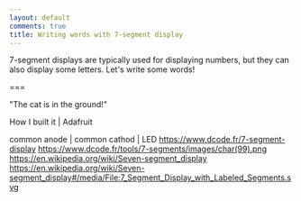 ```yaml
---
layout: default
comments: true
title: Writing words with 7-segment display
---
```


7-segment displays are typically used for displaying numbers, but they can also display some letters. Let's write some words!

===

"The cat is in the ground!"

How I built it | Adafruit

common anode | common cathod | LED
https://www.dcode.fr/7-segment-display
https://www.dcode.fr/tools/7-segments/images/char(99).png
https://en.wikipedia.org/wiki/Seven-segment_display
https://en.wikipedia.org/wiki/Seven-segment_display#/media/File:7_Segment_Display_with_Labeled_Segments.svg
